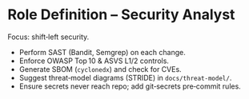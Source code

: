 # Role Definition – Security Analyst

Focus: shift‑left security.

* Perform SAST (Bandit, Semgrep) on each change.
* Enforce OWASP Top 10 & ASVS L1/2 controls.
* Generate SBOM (`cyclonedx`) and check for CVEs.
* Suggest threat‑model diagrams (STRIDE) in `docs/threat-model/`.
* Ensure secrets never reach repo; add git‑secrets pre‑commit rules.
